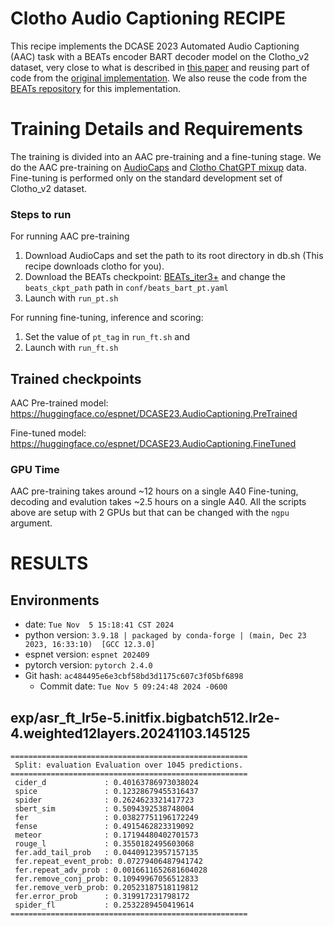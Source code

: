 # Clotho Audio Captioning RECIPE

This recipe implements the DCASE 2023 Automated Audio Captioning (AAC) task with a BEATs encoder BART decoder model on the Clotho_v2 dataset, very close to what is described in [this paper](https://dcase.community/documents/challenge2023/technical_reports/DCASE2023_Wu_31_t6a.pdf) and reusing part of code from the [original implementation](https://github.com/slSeanWU/beats-conformer-bart-audio-captioner?tab=readme-ov-file).
We also reuse the code from the [BEATs repository](https://github.com/microsoft/unilm/tree/master/beats) for this implementation.

# Training Details and Requirements
The training is divided into an AAC pre-training and a fine-tuning stage.
We do the AAC pre-training on [AudioCaps](https://aclanthology.org/N19-1011/) and [Clotho ChatGPT mixup](https://huggingface.co/datasets/slseanwu/clotho-chatgpt-mixup-50K) data.
Fine-tuning is performed only on the standard development set of Clotho_v2 dataset.


### Steps to run
For running AAC pre-training
1. Download AudioCaps and set the path to its root directory in db.sh (This recipe downloads clotho for you).
2. Download the BEATs checkpoint: [BEATs_iter3+](https://onedrive.live.com/?authkey=%21AGXnEG4l3mlIzfA&id=6B83B49411CA81A7%2125960&cid=6B83B49411CA81A7&parId=root&parQt=sharedby&o=OneUp) and change the `beats_ckpt_path` path in `conf/beats_bart_pt.yaml`
3. Launch with `run_pt.sh`

For running fine-tuning, inference and scoring:
1. Set the value of `pt_tag` in `run_ft.sh` and
2. Launch with `run_ft.sh`


## Trained checkpoints
AAC Pre-trained model: https://huggingface.co/espnet/DCASE23.AudioCaptioning.PreTrained


Fine-tuned model: https://huggingface.co/espnet/DCASE23.AudioCaptioning.FineTuned


### GPU Time
AAC pre-training takes around ~12 hours on a single A40
Fine-tuning, decoding and evalution takes ~2.5 hours on a single A40.
All the scripts above are setup with 2 GPUs but that can be changed with the `ngpu` argument.


<!-- Generated by scripts/utils/show_asr_result.sh -->
# RESULTS
## Environments
- date: `Tue Nov  5 15:18:41 CST 2024`
- python version: `3.9.18 | packaged by conda-forge | (main, Dec 23 2023, 16:33:10)  [GCC 12.3.0]`
- espnet version: `espnet 202409`
- pytorch version: `pytorch 2.4.0`
- Git hash: `ac484495e6e3cbf58bd3d1175c607c3f05bf6898`
  - Commit date: `Tue Nov 5 09:24:48 2024 -0600`

<!-- Copied from the output produced by local/evaluation.py -->
## exp/asr_ft_lr5e-5.initfix.bigbatch512.lr2e-4.weighted12layers.20241103.145125
```
=====================================================
 Split: evaluation Evaluation over 1045 predictions.
=====================================================
 cider_d             : 0.40163786973038024
 spice               : 0.12328679455316437
 spider              : 0.2624623321417723
 sbert_sim           : 0.5094392538748004
 fer                 : 0.03827751196172249
 fense               : 0.4915462823319092
 meteor              : 0.17194480402701573
 rouge_l             : 0.3550182495603068
 fer.add_tail_prob   : 0.04409123957157135
 fer.repeat_event_prob: 0.07279406487941742
 fer.repeat_adv_prob : 0.0016611652681604028
 fer.remove_conj_prob: 0.10949967056512833
 fer.remove_verb_prob: 0.20523187518119812
 fer.error_prob      : 0.319917231798172
 spider_fl           : 0.2532289450419614
=====================================================
```
